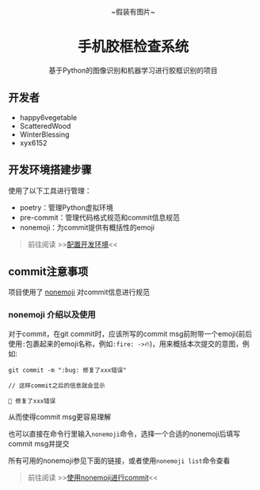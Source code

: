 <div align="center">

~假装有图片~

# 手机胶框检查系统

基于Python的图像识别和机器学习进行胶框识别的项目

</div>

## 开发者

- happy6vegetable
- ScatteredWood
- WinterBlessing
- xyx6152

## 开发环境搭建步骤

使用了以下工具进行管理：

- poetry：管理Python虚拟环境
- pre-commit：管理代码格式规范和commit信息规范
- nonemoji：为commit提供有概括性的emoji

> 前往阅读 >>[配置开发环境](./guide/dev-config.md)<<

## commit注意事项

项目使用了 [nonemoji](https://github.com/nonebot/nonemoji) 对commit信息进行规范

### nonemoji 介绍以及使用

对于commit，在git commit时，应该所写的commit msg前附带一个emoji(前后使用`:`包裹起来的emoji名称，例如`:fire: ->`:fire:)，用来概括本次提交的意图，例如:

```commit
git commit -m ":bug: 修复了xxx错误"

// 这样commit之后的信息就会显示

🐛 修复了xxx错误

```

从而使得commit msg更容易理解

也可以直接在命令行里输入`nonemoji`命令，选择一个合适的nonemoji后填写commit msg并提交

所有可用的nonemoji参见下面的链接，或者使用`nonemoji list`命令查看

> 前往阅读 >>[使用nonemoji进行commit](./guide/nonemoji.md)<<
